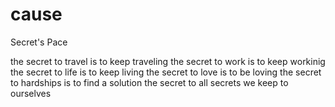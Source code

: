 # cause

Secret's Pace 

the secret to travel is to keep traveling 
the secret to work is to keep workinig 
the secret to life is to keep living 
the secret to love is to be loving 
the secret to hardships is to find a solution 
the secret to all secrets we keep to ourselves 
